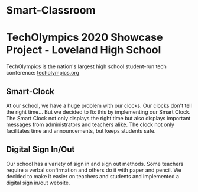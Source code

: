 # Smart-Classroom
# TechOlympics 2020 Showcase Project - Loveland High School
TechOlympics is the nation's largest high school student-run tech conference: [techolympics.org](http://techolympics.org)
## Smart-Clock
At our school, we have a huge problem with our clocks. Our clocks don't tell the right time... But we decided to fix this by implementing our Smart Clock. The Smart Clock not only displays the right time but also displays important messages from administrators and teachers alike. The clock not only facilitates time and announcements, but keeps students safe.
## Digital Sign In/Out
Our school has a variety of sign in and sign out methods. Some teachers require a verbal confirmation and others do it with paper and pencil. We decided to make it easier on teachers and students and implemented a digital sign in/out website.
